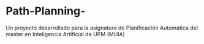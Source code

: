 # Path-Planning-
Un proyecto desarrollado para la asignatura de Planificación Automática del master en Inteligencia Artificial de UPM (MUIA)
